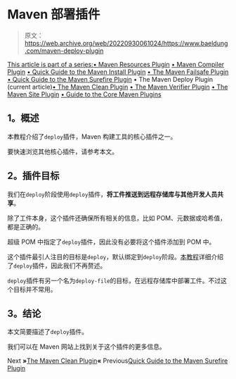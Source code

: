 # Maven 部署插件

> 原文：<https://web.archive.org/web/20220930061024/https://www.baeldung.com/maven-deploy-plugin>

[This article is part of a series:](javascript:void(0);)[• Maven Resources Plugin](/web/20221126214958/https://www.baeldung.com/maven-resources-plugin)
[• Maven Compiler Plugin](/web/20221126214958/https://www.baeldung.com/maven-compiler-plugin)
[• Quick Guide to the Maven Install Plugin](/web/20221126214958/https://www.baeldung.com/maven-install-plugin)
[• The Maven Failsafe Plugin](/web/20221126214958/https://www.baeldung.com/maven-failsafe-plugin)
[• Quick Guide to the Maven Surefire Plugin](/web/20221126214958/https://www.baeldung.com/maven-surefire-plugin)
• The Maven Deploy Plugin (current article)[• The Maven Clean Plugin](/web/20221126214958/https://www.baeldung.com/maven-clean-plugin)
[• The Maven Verifier Plugin](/web/20221126214958/https://www.baeldung.com/maven-verifier-plugin)
[• The Maven Site Plugin](/web/20221126214958/https://www.baeldung.com/maven-site-plugin)
[• Guide to the Core Maven Plugins](/web/20221126214958/https://www.baeldung.com/core-maven-plugins)

## **1。概述**

本教程介绍了`deploy`插件，Maven 构建工具的核心插件之一。

要快速浏览其他核心插件，请参考本文。

## **2。插件目标**

我们在`deploy`阶段使用`deploy`插件，**将工件推送到远程存储库与其他开发人员共享**。

除了工件本身，这个插件还确保所有相关的信息，比如 POM、元数据或哈希值，都是正确的。

超级 POM 中指定了`deploy`插件，因此没有必要将这个插件添加到 POM 中。

这个插件最引人注目的目标是`deploy`，默认绑定到`deploy`阶段。[本教程](/web/20221126214958/https://www.baeldung.com/maven-deploy-nexus)详细介绍了`deploy`插件，因此我们不再赘述。

`deploy`插件有另一个名为`deploy-file`的目标，在远程存储库中部署工件。不过这个目标并不常用。

## **3。结论**

本文简要描述了`deploy`插件。

我们可以在 Maven 网站上找到关于这个插件的更多信息。

Next **»**[The Maven Clean Plugin](/web/20221126214958/https://www.baeldung.com/maven-clean-plugin)**«** Previous[Quick Guide to the Maven Surefire Plugin](/web/20221126214958/https://www.baeldung.com/maven-surefire-plugin)